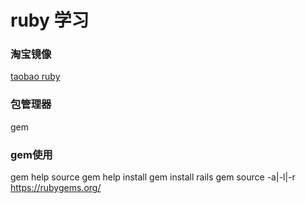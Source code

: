 # ruby 学习

### 淘宝镜像
[taobao ruby](https://ruby.taobao.org/)

### 包管理器
gem

### gem使用
gem help source
gem help install
gem install rails
gem source -a|-l|-r https://rubygems.org/
